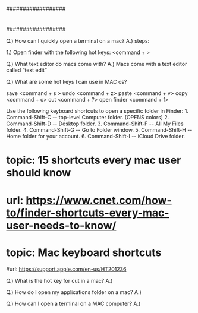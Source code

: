 ##################
 # <Mac OS notes> #
##################

Q.) How can I quickly open a terminal on a mac?
A.) steps:

   1.) Open finder with the following hot keys: <command + >

Q.) What text editor do macs come with?
A.) Macs come with a text editor called “text edit”

Q.) What are some hot keys I can use in MAC os?

save           <command + s >
undo           <command + z>
paste          <command + v>
copy           <command + c>
cut              <command + ?>
open finder <command + f>


Use the following keyboard shortcuts to open a specific folder in Finder:
	1.	Command-Shift-C -- top-level Computer folder. (OPENS colors)
	2.	Command-Shift-D -- Desktop folder.
	3.	Command-Shift-F -- All My Files folder.
	4.	Command-Shift-G -- Go to Folder window.
	5.	Command-Shift-H -- Home folder for your account.
	6.	Command-Shift-I -- iCloud Drive folder.

# topic:  15 shortcuts every mac user should know
# url: https://www.cnet.com/how-to/finder-shortcuts-every-mac-user-needs-to-know/

# topic: Mac keyboard shortcuts
#url: https://support.apple.com/en-us/HT201236

Q.) What is the hot key for cut in a mac?
A.)

Q.) How do I open my applications folder on a mac?
A.)

Q.) How can I open a terminal on a MAC computer?
A.)  

